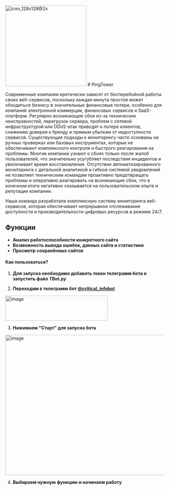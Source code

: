 <img width="256" height="256" alt="icon_128x128@2x" src="https://cdn.forbes.ru/forbes-static/new/2024/09/T1-1-kopia2-66f13ec658c5e.jpg" />
# PingTower

Современные компании критически зависят от бесперебойной работы своих веб-сервисов, поскольку каждая минута простоя может обходиться бизнесу в значительные финансовые потери, особенно для компаний электронной коммерции, финансовых сервисов и SaaS-платформ. Регулярно возникающие сбои из-за технических неисправностей, перегрузок сервера, проблем с сетевой инфраструктурой или DDoS-атак приводят к потере клиентов, снижению доверия к бренду и прямым убыткам от недоступности сервисов. Существующие подходы к мониторингу часто основаны на ручных проверках или базовых инструментах, которые не обеспечивают комплексного контроля и быстрого реагирования на проблемы. Многие компании узнают о сбоях только после жалоб пользователей, что значительно усугубляет последствия инцидентов и увеличивает время восстановления. Отсутствие автоматизированного мониторинга с детальной аналитикой и гибкой системой уведомлений не позволяет техническим командам проактивно предотвращать проблемы и оперативно реагировать на возникающие сбои, что в конечном итоге негативно сказывается на пользовательском опыте и репутации компании.

Наша команда разработала комплексную систему мониторинга веб-сервисов, которая обеспечивает непрерывное отслеживание доступности и производительности цифровых ресурсов в режиме 24/7.


## Функции

- **Анализ работоспособности конкретного сайта**
- **Возможность вывода ошибок, данных сайта и статистики**
- **Просмотр сохранённых сайтов**
#### Как пользоваться?
1) **Для запуска необходимо добавить токен телеграмм бота и запустить файл _TBot.py_**


2) **Переходим в телеграмм бот [@critical_infobot]()**


<img width="324" height="79" alt="image" src="https://github.com/user-attachments/assets/8eb1824d-c44f-4c1c-b7aa-43fecba8930c" />

3) **Нажимаем "Старт" для запуска бота**


<img width="1328" height="443" alt="image" src="https://github.com/user-attachments/assets/847dff47-649e-4fcd-8d4f-72e27dd8a951" />

4) **Выбираем нужную функцию и начинаем работу**

